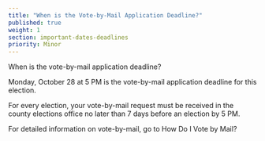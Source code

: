 ```yaml
---
title: "When is the Vote-by-Mail Application Deadline?"
published: true
weight: 1
section: important-dates-deadlines
priority: Minor
---
```


When is the vote-by-mail application deadline?

Monday, October 28 at 5 PM is the vote-by-mail application deadline for this election.

For every election, your vote-by-mail request must be received in the county elections office no later than 7 days before an election by 5 PM.

For detailed information on vote-by-mail, go to How Do I Vote by Mail? 

